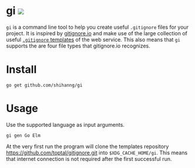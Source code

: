 # gi [![](https://github.com/shihanng/gi/workflows/Main/badge.svg?branch=develop)](https://github.com/shihanng/gi/actions?query=workflow%3AMain)

`gi` is a command line tool to help you create useful `.gitignore` files for your project.
It is inspired by [gitignore.io](https://www.gitignore.io/) and make use of
the large collection of useful [`.gitignore` templates](https://github.com/toptal/gitignore) of the web service.
This also means that `gi` supports the are four file types that gitignore.io recognizes.

# Install

```
go get github.com/shihanng/gi
```

# Usage

Use the supported language as input arguments.

```
gi gen Go Elm
```

At the very first run the program will clone the templates repository <https://github.com/toptal/gitignore.git>
into `$XDG_CACHE_HOME/gi`.
This means that internet connection is not required after the first successful run.
